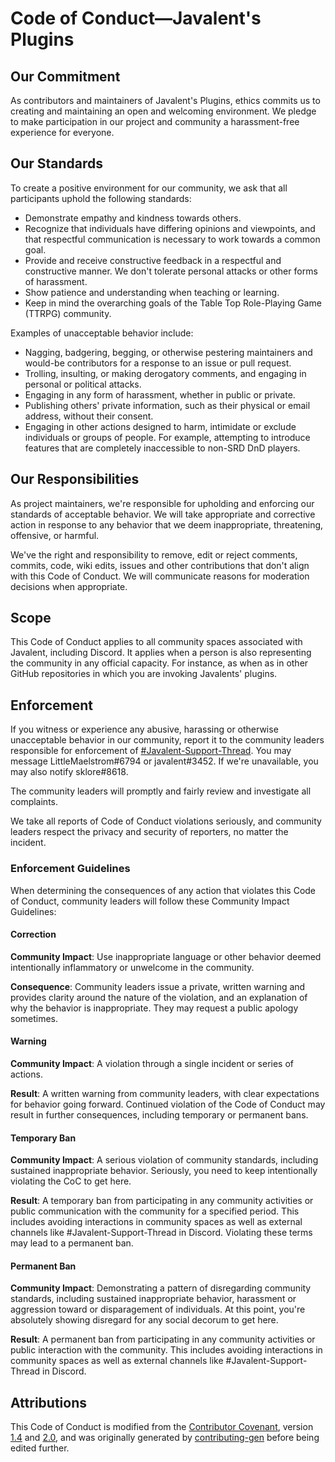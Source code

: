 # Code of Conduct—Javalent's Plugins

## Our Commitment

As contributors and maintainers of Javalent's Plugins, ethics commits us to creating and maintaining an open and welcoming environment. We pledge to make participation in our project and community a harassment-free experience for everyone.

## Our Standards

To create a positive environment for our community, we ask that all participants uphold the following standards:

- Demonstrate empathy and kindness towards others.
- Recognize that individuals have differing opinions and viewpoints, and that respectful communication is necessary to work towards a common goal.
- Provide and receive constructive feedback in a respectful and constructive manner. We don't tolerate personal attacks or other forms of harassment.
- Show patience and understanding when teaching or learning.
- Keep in mind the overarching goals of the Table Top Role-Playing Game (TTRPG) community.

Examples of unacceptable behavior include:

- Nagging, badgering, begging, or otherwise pestering maintainers and would-be contributors for a response to an issue or pull request.
- Trolling, insulting, or making derogatory comments, and engaging in personal or political attacks.
- Engaging in any form of harassment, whether in public or private.
- Publishing others' private information, such as their physical or email address, without their consent.
- Engaging in other actions designed to harm, intimidate or exclude individuals or groups of people. For example, attempting to introduce features that are completely inaccessible to non-SRD DnD players.

## Our Responsibilities

As project maintainers, we're responsible for upholding and enforcing our standards of acceptable behavior. We will take appropriate and corrective action in response to any behavior that we deem inappropriate, threatening, offensive, or harmful.

We've the right and responsibility to remove, edit or reject comments, commits, code, wiki edits, issues and other contributions that don't align with this Code of Conduct. We will communicate reasons for moderation decisions when appropriate.

## Scope

This Code of Conduct applies to all community spaces associated with Javalent, including Discord.
It applies when a person is also representing the community in any official capacity.
For instance, as when as in other GitHub repositories in which you are invoking Javalents' plugins.

## Enforcement

If you witness or experience any abusive, harassing or otherwise unacceptable behavior in our community, report it to the community leaders responsible for enforcement of [#Javalent-Support-Thread](https://discord.com/channels/686053708261228577/932707309195493416). You may message LittleMaelstrom#6794 or javalent#3452. If we're unavailable, you may also notify sklore#8618.

The community leaders will promptly and fairly review and investigate all complaints.

We take all reports of Code of Conduct violations seriously,
and community leaders respect the privacy and security of reporters, no matter the incident.

### Enforcement Guidelines

When determining the consequences of any action that violates this Code of Conduct, community leaders will follow these Community Impact Guidelines:

#### Correction
**Community Impact**: Use inappropriate language or other behavior deemed intentionally inflammatory or unwelcome in the community.

**Consequence**: Community leaders issue a private, written warning and provides clarity around the nature of the violation, and an explanation of why the behavior is inappropriate. They may request a public apology sometimes.

#### Warning
**Community Impact**: A violation through a single incident or series
   of actions.

**Result**: A written warning from community leaders, with clear
expectations for behavior going forward. Continued violation of the Code of Conduct may result in further consequences, including temporary or permanent bans.

#### Temporary Ban
**Community Impact**: A serious violation of community standards, including sustained inappropriate behavior. Seriously, you need to keep intentionally violating the CoC to get here.

**Result**: A temporary ban from participating in any community activities or public communication with the community for a specified period. This includes avoiding interactions in community spaces as well as external channels like #Javalent-Support-Thread in Discord. Violating these terms may lead to a permanent ban.

#### Permanent Ban
**Community Impact**: Demonstrating a pattern of disregarding community standards, including sustained inappropriate behavior, harassment or aggression toward or disparagement of individuals. At this point, you're absolutely showing disregard for any social decorum to get here.

**Result**: A permanent ban from participating in any community activities or public interaction with the community. This includes avoiding interactions in community spaces as well as external channels like #Javalent-Support-Thread in Discord.

## Attributions

This Code of Conduct is modified from the [Contributor Covenant](https://contributor-covenant.org/), version
[1.4](https://www.contributor-covenant.org/version/1/4/code-of-conduct/code_of_conduct.md) and
[2.0](https://www.contributor-covenant.org/version/2/0/code_of_conduct/code_of_conduct.md),
and was originally generated by [contributing-gen](https://github.com/bttger/contributing-gen) before being edited further.
